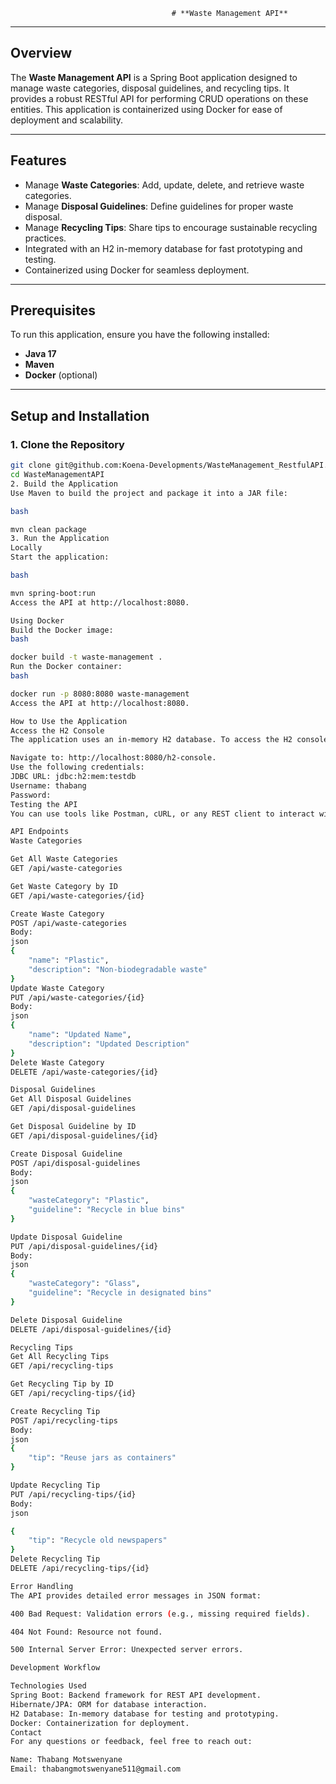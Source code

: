 
                                        # **Waste Management API**

---

## **Overview**

The **Waste Management API** is a Spring Boot application designed to manage waste categories, disposal guidelines, and recycling tips. It provides a robust RESTful API for performing CRUD operations on these entities. This application is containerized using Docker for ease of deployment and scalability.

---

## **Features**

- Manage **Waste Categories**: Add, update, delete, and retrieve waste categories.
- Manage **Disposal Guidelines**: Define guidelines for proper waste disposal.
- Manage **Recycling Tips**: Share tips to encourage sustainable recycling practices.
- Integrated with an H2 in-memory database for fast prototyping and testing.
- Containerized using Docker for seamless deployment.

---

## **Prerequisites**

To run this application, ensure you have the following installed:
- **Java 17**
- **Maven**
- **Docker** (optional)

---

## **Setup and Installation**

### **1. Clone the Repository**
```bash
git clone git@github.com:Koena-Developments/WasteManagement_RestfulAPI.git
cd WasteManagementAPI
2. Build the Application
Use Maven to build the project and package it into a JAR file:

bash

mvn clean package
3. Run the Application
Locally
Start the application:

bash

mvn spring-boot:run
Access the API at http://localhost:8080.

Using Docker
Build the Docker image:
bash

docker build -t waste-management .
Run the Docker container:
bash

docker run -p 8080:8080 waste-management
Access the API at http://localhost:8080.

How to Use the Application
Access the H2 Console
The application uses an in-memory H2 database. To access the H2 console:

Navigate to: http://localhost:8080/h2-console.
Use the following credentials:
JDBC URL: jdbc:h2:mem:testdb
Username: thabang
Password:
Testing the API
You can use tools like Postman, cURL, or any REST client to interact with the API.

API Endpoints
Waste Categories

Get All Waste Categories
GET /api/waste-categories

Get Waste Category by ID
GET /api/waste-categories/{id}

Create Waste Category
POST /api/waste-categories
Body:
json
{
    "name": "Plastic",
    "description": "Non-biodegradable waste"
}
Update Waste Category
PUT /api/waste-categories/{id}
Body:
json
{
    "name": "Updated Name",
    "description": "Updated Description"
}
Delete Waste Category
DELETE /api/waste-categories/{id}

Disposal Guidelines
Get All Disposal Guidelines
GET /api/disposal-guidelines

Get Disposal Guideline by ID
GET /api/disposal-guidelines/{id}

Create Disposal Guideline
POST /api/disposal-guidelines
Body:
json
{
    "wasteCategory": "Plastic",
    "guideline": "Recycle in blue bins"
}

Update Disposal Guideline
PUT /api/disposal-guidelines/{id}
Body:
json
{
    "wasteCategory": "Glass",
    "guideline": "Recycle in designated bins"
}

Delete Disposal Guideline
DELETE /api/disposal-guidelines/{id}

Recycling Tips
Get All Recycling Tips
GET /api/recycling-tips

Get Recycling Tip by ID
GET /api/recycling-tips/{id}

Create Recycling Tip
POST /api/recycling-tips
Body:
json
{
    "tip": "Reuse jars as containers"
}

Update Recycling Tip
PUT /api/recycling-tips/{id}
Body:
json

{
    "tip": "Recycle old newspapers"
}
Delete Recycling Tip
DELETE /api/recycling-tips/{id}

Error Handling
The API provides detailed error messages in JSON format:

400 Bad Request: Validation errors (e.g., missing required fields).

404 Not Found: Resource not found.

500 Internal Server Error: Unexpected server errors.

Development Workflow

Technologies Used
Spring Boot: Backend framework for REST API development.
Hibernate/JPA: ORM for database interaction.
H2 Database: In-memory database for testing and prototyping.
Docker: Containerization for deployment.
Contact
For any questions or feedback, feel free to reach out:

Name: Thabang Motswenyane
Email: thabangmotswenyane511@gmail.com
